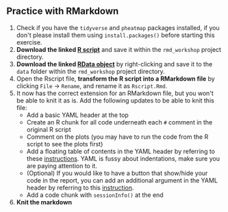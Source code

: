 ## Practice with RMarkdown

1. Check if you have the `tidyverse` and `pheatmap` packages installed, if you don't please install them using `install.packages()` before starting this exercise.
1. **Download the linked [R script](https://github.com/hbctraining/Training-modules/raw/master/Rmarkdown/Rscript.R)** and save it within the `rmd_workshop` project directory.
2. **Download the linked [RData object](https://github.com/hbctraining/Training-modules/raw/master/Rmarkdown/data/Rmarkdown_data.Rdata)** by right-clicking and save it to the `data` folder within the `rmd_workshop` project directory.
3. Open the Rscript file, **transform the R script into a RMarkdown file** by clicking `File` -> `Rename`, and rename it as `Rscript.Rmd`. 
4. It now has the correct extension for an RMarkdown file, but you won't be able to knit it as is. Add the following updates to be able to knit this file:
    - Add a basic YAML header at the top 
    - Create an R chunk for all code underneath each `#` comment in the original R script
    - Comment on the plots (you may have to run the code from the R script to see the plots first)
    - Add a floating table of contents in the YAML header by referring to these [instructions](https://bookdown.org/yihui/rmarkdown/html-document.html#floating-toc). YAML is fussy about indentations, make sure you are paying attention to it.
    - (Optional) If you would like to have a button that show/hide your code in the report, you can add an additional argument in the YAML header by referring to this [instruction](https://bookdown.org/yihui/rmarkdown/html-document.html#code-folding).
    - Add a code chunk with `sessionInfo()` at the end
4. **Knit the markdown** 
